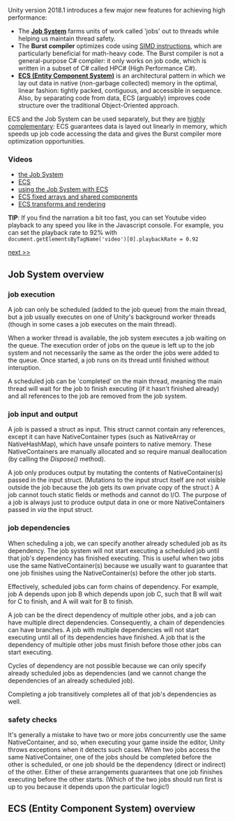Unity version 2018.1 introduces a few major new features for achieving high performance:

- The **[Job System](jobs.md)** farms units of work called 'jobs' out to threads while helping us maintain thread safety.
- The **Burst compiler** optimizes code using [SIMD instructions](https://en.wikipedia.org/wiki/SIMD), which are particularly beneficial for math-heavy code. The Burst compiler is not a general-purpose C# compiler: it only works on job code, which is written in a subset of C# called HPC# (High Performance C#).
- **[ECS (Entity Component System)](ecs.md)** is an architectural pattern in which we lay out data in native (non-garbage collected) memory in the optimal, linear fashion: tightly packed, contiguous, and accessible in sequence. Also, by separating code from data, ECS (arguably) improves code structure over the traditional Object-Oriented approach.

ECS and the Job System can be used separately, but they are [highly complementary](ecs_jobs.md): ECS guarantees data is layed out linearly in memory, which speeds up job code accessing the data and gives the Burst compiler more optimization opportunities.

### Videos

- [the Job System](https://www.youtube.com/watch?v=zkVYbcSlfoE)
- [ECS](https://www.youtube.com/watch?v=kk8RCwQHIy4)
- [using the Job System with ECS](https://www.youtube.com/watch?v=SZGRtQ7-ilo)
- [ECS fixed arrays and shared components](https://youtu.be/oO2yqVQwFUQ)
- [ECS transforms and rendering](https://www.youtube.com/watch?v=QD2DpeuOrS0)

**TIP**: If you find the narration a bit too fast, you can set Youtube video playback to any speed you like in the Javascript console. For example, you can set the playback rate to 92% with `document.getElementsByTagName('video')[0].playbackRate = 0.92`

[next \>\>](jobs.md)

## Job System overview

### job execution

A job can only be scheduled (added to the job queue) from the main thread, but a job usually executes on one of Unity's background worker threads (though in some cases a job executes on the main thread).

When a worker thread is available, the job system executes a job waiting on the queue. The execution order of jobs on the queue is left up to the job system and not necessarily the same as the order the jobs were added to the queue. Once started, a job runs on its thread until finished without interuption.

A scheduled job can be 'completed' on the main thread, meaning the main thread will wait for the job to finish executing (if it hasn't finished already) and all references to the job are removed from the job system.

### job input and output

A job is passed a struct as input. This struct cannot contain any references, except it can have NativeContainer types (such as NativeArray or NativeHashMap), which have unsafe pointers to native memory. These NativeContainers are manually allocated and so require manual deallocation (by calling the *Dispose()* method).

A job only produces output by mutating the contents of NativeContainer(s) passed in the input struct. (Mutations to the input struct itself are not visible outside the job because the job gets its own private copy of the struct.) A job cannot touch static fields or methods and cannot do I/O. The purpose of a job is always just to produce output data in one or more NativeContainers passed in *via* the input struct.

### job dependencies

When scheduling a job, we can specify another already scheduled job as its dependency. The job system will not start executing a scheduled job until that job's dependency has finished executing. This is useful when two jobs use the same NativeContainer(s) because we usually want to guarantee that one job finishes using the NativeContainer(s) before the other job starts.

Effectively, scheduled jobs can form chains of dependency. For example, job A depends upon job B which depends upon job C, such that B will wait for C to finish, and A will wait for B to finish.

A job can be the direct dependency of multiple other jobs, and a job can have multiple direct dependencies. Consequently, a chain of dependencies can have branches. A job with multiple dependencies will not start executing until all of its dependencies have finished. A job that is the dependency of multiple other jobs must finish before those other jobs can start executing.

Cycles of dependency are not possible because we can only specify already scheduled jobs as dependencies (and we cannot change the dependencies of an already scheduled job).

Completing a job transitively completes all of that job's dependencies as well. 

### safety checks

It's generally a mistake to have two or more jobs concurrently use the same NativeContainer, and so, when executing your game inside the editor, Unity throws exceptions when it detects such cases. When two jobs access the same NativeContainer, one of the jobs should be completed before the other is scheduled, or one job should be the dependency (direct or indirect) of the other. Either of these arrangements guarantees that one job finishes executing before the other starts. (Which of the two jobs should run first is up to you because it depends upon the particular logic!)

## ECS (Entity Component System) overview
